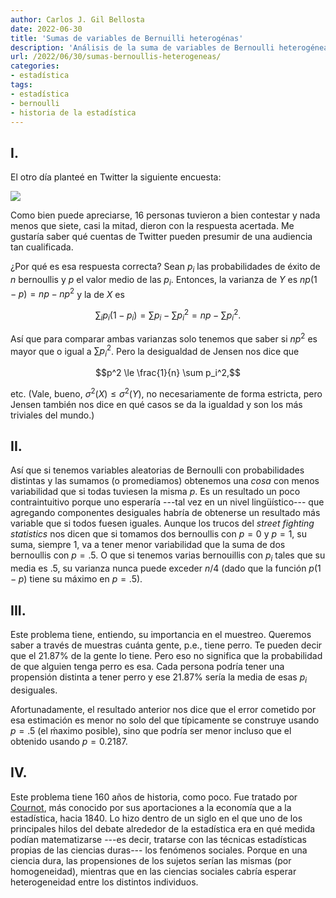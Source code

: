 ```yaml
---
author: Carlos J. Gil Bellosta
date: 2022-06-30
title: 'Sumas de variables de Bernuilli heterogénas'
description: 'Análisis de la suma de variables de Bernoulli heterogéneas más notas sobre su importancia real e histórica'
url: /2022/06/30/sumas-bernoullis-heterogeneas/
categories:
- estadística
tags:
- estadística
- bernoulli
- historia de la estadística
---
```


## I.

El otro día planteé en Twitter la siguiente encuesta:

![](/wp-uploads/2022/06/encuesta_twitter_bernoulli.png#center)

Como bien puede apreciarse, 16 personas tuvieron a bien contestar y nada menos que siete, casi la mitad, dieron con la respuesta acertada. Me gustaría saber qué cuentas de Twitter pueden presumir de una audiencia tan cualificada.

¿Por qué es esa respuesta correcta? Sean $p_i$ las probabilidades de éxito de $n$ bernoullis y $p$ el valor medio de las $p_i$. Entonces, la varianza de $Y$ es $np(1-p) = np - np^2$ y la de $X$ es

$$\sum_i p_i(1-p_i) = \sum p_i - \sum p_i^2 = np - \sum p_i^2.$$

Así que para comparar ambas varianzas solo tenemos que saber si $np^2$ es mayor que o igual a $\sum p_i^2$. Pero la desigualdad de Jensen nos dice que

$$p^2 \le \frac{1}{n} \sum p_i^2,$$

etc. (Vale, bueno, $\sigma^2(X) \le \sigma^2(Y)$, no necesariamente de forma estricta, pero Jensen también nos dice en qué casos se da la igualdad y son los más triviales del mundo.)

## II.

Así que si tenemos variables aleatorias de Bernoulli con probabilidades distintas y las sumamos (o promediamos) obtenemos una _cosa_ con menos variabilidad que si todas tuviesen la misma $p$. Es un resultado un poco contraintuitivo porque uno esperaría ---tal vez en un nivel lingüístico--- que agregando componentes desiguales habría de obtenerse un resultado más variable que si todos fuesen iguales. Aunque los trucos del _street fighting statistics_ nos dicen que si tomamos dos bernoullis con $p = 0$ y $p = 1$, su suma, siempre 1, va a tener menor variabilidad que la suma de dos bernoullis con $p = .5$. O que si tenemos varias bernouillis con $p_i$ tales que su media es $.5$, su varianza nunca puede exceder $n/4$ (dado que la función $p(1-p)$ tiene su máximo en $p=.5$).

## III.

Este problema tiene, entiendo, su importancia en el muestreo. Queremos saber a través de muestras cuánta gente, p.e., tiene perro. Te pueden decir que el 21.87% de la gente lo tiene. Pero eso no significa que la probabilidad de que alguien tenga perro es esa. Cada persona podría tener una propensión distinta a tener perro y ese 21.87% sería la media de esas $p_i$ desiguales.

Afortunadamente, el resultado anterior nos dice que el error cometido por esa estimación es menor no solo del que típicamente se construye usando $p=.5$ (el ḿaximo posible), sino que podría ser menor incluso que el obtenido usando $p=0.2187$.

## IV.

Este problema tiene 160 años de historia, como poco. Fue tratado por [Cournot](https://en.wikipedia.org/wiki/Antoine_Augustin_Cournot), más conocido por sus aportaciones a la economía que a la estadística, hacia 1840. Lo hizo dentro de un siglo en el que uno de los principales hilos del debate alrededor de la estadística era en qué medida podían matematizarse ---es decir, tratarse con las técnicas estadísticas propias de las ciencias duras--- los fenómenos sociales. Porque en una ciencia dura, las propensiones de los sujetos serían las mismas (por homogeneidad), mientras que en las ciencias sociales cabría esperar heterogeneidad entre los distintos individuos.



